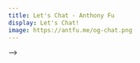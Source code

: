 ```yaml
---
title: Let's Chat - Anthony Fu
display: Let's Chat!
image: https://antfu.me/og-chat.png
---
```


<!-- <!-- [中文 Chinese](/chat-zh)

I consider myself incredibly fortunate to be involved in the open-source community, creating tools and resources that others find beneficial. I enjoy a lot doing open source, working and learning together with the fantastic community. I realize that many of you, like myself, are enthusiastic about contributing to open source projects but may be unsure where to begin. That I actually also struggled with along the way.

So if you're curious about delving into open source but feel uncertain about taking the first step, or if you're already involved and have questions about your journey, I would be delighted to chat with you and share my experiences and insights to help you find your way.

### Quick Chat

I want to keep the conversation easy, open, and accessible. You can you use the link below to book a 10min chat with me. I deeply value my time, and I'm sure you do too, so I would appreciate it if you come prepared with some initial research and questions in mind. I am looking forward have a short while meaningful chat with you! -->

<!-- <CalCom link="antfu7/quick-chat" title="Book a chat" />

### Consultancy

I am fairly limited in terms of the time I have, but I understand that more complex questions or in-depth discussions may require a longer time frame. If needed, I'm happy to do an hour consultancy call to help.

<CalCom link="antfu7/consult" title="Schedule a consultation" />

## Credits

The initiative was greatly inspired and motivated by [Daniel Roe's Open invitation](https://roe.dev/blog/open-invitation). --> -->

